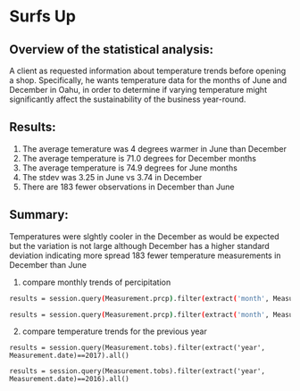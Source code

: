 
# Surfs Up

## Overview of the statistical analysis:

A client as requested information about temperature trends before opening a shop. Specifically, he wants temperature data for the months of June and December in Oahu, in order to determine if varying temperature might significantly affect the sustainability of the business year-round.



## Results:
1. The average temerature was 4 degrees warmer in June than December
2. The average temperature is 71.0 degrees for December months 
3. The average temperature is 74.9 degrees for June months 
4. The stdev was 3.25 in June vs 3.74 in December 
5. There are 183 fewer observations in December than June 



## Summary:

Temperatures were slghtly cooler in the December as would be expected but the variation is not large although December has a higher standard deviation indicating more spread 
183 fewer temperature measurements in December than June  
1. compare monthly trends of percipitation  
```sh
results = session.query(Measurement.prcp).filter(extract('month', Measurement.date)==12).all()
```
```sh
results = session.query(Measurement.prcp).filter(extract('month', Measurement.date)==12).all()
```
2. compare temperature trends for the previous year 
```
results = session.query(Measurement.tobs).filter(extract('year', Measurement.date)==2017).all()
```
```
results = session.query(Measurement.tobs).filter(extract('year', Measurement.date)==2016).all()
```